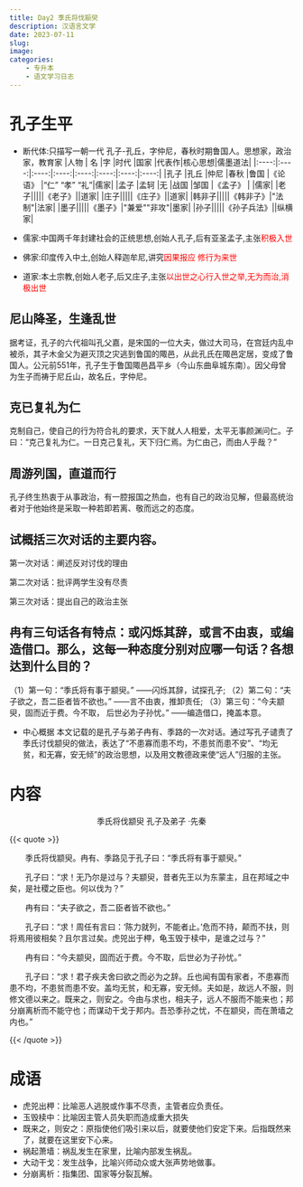 ```yaml
---
title: Day2 季氏将伐颛臾
description: 汉语言文学
date: 2023-07-11
slug:
image: 
categories:
    - 专升本
    - 语文学习日志
---
```

# 孔子生平

- 断代体:只描写一朝一代
孔子-孔丘，字仲尼，春秋时期鲁国人。思想家，政治家，教育家
|人物  |   名  |字      |时代  |国家  |代表作|核心思想|儒墨道法|
|:----:|:----:|:----:|:----:|:----:|:----:|:----:|:----:|
|孔子  |孔丘   |仲尼   |春秋  |鲁国  |《论语》 |“仁” “孝” “礼”|儒家|
|孟子  |孟轲    |无    |战国  |邹国   |《孟子》 |          |儒家|
|老子|||||《老子》||道家|
|庄子|||||《庄子》||道家|
|韩非子|||||《韩非子》|"法制"|法家|
|墨子|||||《墨子》|"兼爱""非攻"|墨家|
|孙子|||||《孙子兵法》||纵横家|

- 儒家:中国两千年封建社会的正统思想,创始人孔子,后有亚圣孟子,主张<font color="red">积极入世</font>
- 佛家:印度传入中土,创始人释迦牟尼,讲究<font color="red">因果报应 修行为来世</font>
- 道家:本土宗教,创始人老子,后又庄子,主张<font color="red">以出世之心行入世之举,无为而治,消极出世</font>

## 尼山降圣，生逢乱世
据考证，孔子的六代祖叫孔父嘉，是宋国的一位大夫，做过大司马，在宫廷内乱中被杀，其子木金父为避灭顶之灾逃到鲁国的陬邑，从此孔氏在陬邑定居，变成了鲁国人。公元前551年，孔子生于鲁国陬邑昌平乡（今山东曲阜城东南）。因父母曾为生子而祷于尼丘山，故名丘，字仲尼。

## 克已复礼为仁
克制自己，使自己的行为符合礼的要求，天下就人人相爱，太平无事颜渊问仁。子曰：“克己复礼为仁。一日克己复礼，天下归仁焉。为仁由己，而由人乎哉？”

## 周游列国，直道而行
孔子终生热衷于从事政治，有一腔报国之热血，也有自己的政治见解，但最高统治者对于他始终是采取一种若即若离、敬而远之的态度。

## 试概括三次对话的主要内容。
第一次对话：阐述反对讨伐的理由

第二次对话：批评两学生没有尽责

第三次对话：提出自己的政治主张

## 冉有三句话各有特点：或闪烁其辞，或言不由衷，或编造借口。那么，这每一种态度分别对应哪一句话？各想达到什么目的？
（1）第一句：“季氏将有事于颛臾。”
——闪烁其辞，试探孔子;
（2）第二句：“夫子欲之，吾二臣者皆不欲也。”
——言不由衷，推卸责任;
（3）第三句：“今夫颛臾，固而近于费。今不取，
后世必为子孙忧。”
——编造借口，掩盖本意。

- 中心概据
本文记载的是孔子与弟子冉有、季路的一次对话。通过写孔子谴责了季氏讨伐颛臾的做法，表达了“不患寡而患不均，不患贫而患不安”、“均无贫，和无寡，安无倾”的政治思想，以及用文教德政来使“远人”归服的主张。


# 内容

<p align="center">季氏将伐颛臾 孔子及弟子 ·先秦</p>


{{< quote >}}

　　季氏将伐颛臾。冉有、季路见于孔子曰：“季氏将有事于颛臾。”

　　孔子曰：“求！无乃尔是过与？夫颛臾，昔者先王以为东蒙主，且在邦域之中矣，是社稷之臣也。何以伐为？”

　　冉有曰：“夫子欲之，吾二臣者皆不欲也。”

　　孔子曰：“求！周任有言曰：‘陈力就列，不能者止。’危而不持，颠而不扶，则将焉用彼相矣？且尔言过矣。虎兕出于柙，龟玉毁于椟中，是谁之过与？”

　　冉有曰：“今夫颛臾，固而近于费。今不取，后世必为子孙忧。”

　　孔子曰：“求！君子疾夫舍曰欲之而必为之辞。丘也闻有国有家者，不患寡而患不均，不患贫而患不安。盖均无贫，和无寡，安无倾。夫如是，故远人不服，则修文德以来之。既来之，则安之。今由与求也，相夫子，远人不服而不能来也；邦分崩离析而不能守也；而谋动干戈于邦内。吾恐季孙之忧，不在颛臾，而在萧墙之内也。”

{{< /quote >}}




# 成语
- 虎兕出柙：比喻恶人逃脱或作事不尽责，主管者应负责任。
- 玉毁椟中：比喻因主管人员失职而造成重大损失
- 既来之，则安之：原指使他们吸引来以后，就要使他们安定下来。后指既然来了，就要在这里安下心来。
- 祸起萧墙：祸乱发生在家里，比喻内部发生祸乱。
- 大动干戈：发生战争，比喻兴师动众或大张声势地做事。
- 分崩离析：指集团、国家等分裂瓦解。
